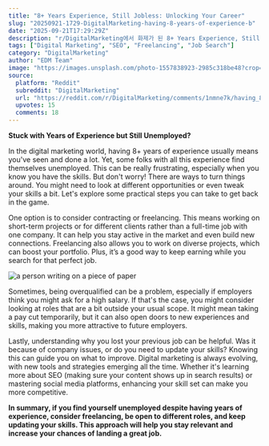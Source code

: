 ```yaml
---
title: "8+ Years Experience, Still Jobless: Unlocking Your Career"
slug: "20250921-1729-DigitalMarketing-having-8-years-of-experience-b"
date: "2025-09-21T17:29:29Z"
description: "r/DigitalMarketing에서 화제가 된 8+ Years Experience, Still Jobless: Unlocking Your Career에 대한 깊이 있는 분석과 인사이트"
tags: ["Digital Marketing", "SEO", "Freelancing", "Job Search"]
category: "DigitalMarketing"
author: "EDM Team"
image: "https://images.unsplash.com/photo-1557838923-2985c318be48?crop=entropy&cs=tinysrgb&fit=max&fm=jpg&ixid=M3w3OTU0NDF8MHwxfHNlYXJjaHwxfHxkaWdpdGFsJTIwbWFya2V0aW5nfGVufDF8MHx8fDE3NTg0NzU3NTZ8MA&ixlib=rb-4.1.0&q=80&w=1080"
source:
  platform: "Reddit"
  subreddit: "DigitalMarketing"
  url: "https://reddit.com/r/DigitalMarketing/comments/1nmne7k/having_8_years_of_experience_but_still_unemployed/"
  upvotes: 15
  comments: 18
---
```


**Stuck with Years of Experience but Still Unemployed?**

In the digital marketing world, having 8+ years of experience usually means you've seen and done a lot. Yet, some folks with all this experience find themselves unemployed. This can be really frustrating, especially when you know you have the skills. But don't worry! There are ways to turn things around. You might need to look at different opportunities or even tweak your skills a bit. Let's explore some practical steps you can take to get back in the game.

One option is to consider contracting or freelancing. This means working on short-term projects or for different clients rather than a full-time job with one company. It can help you stay active in the market and even build new connections. Freelancing also allows you to work on diverse projects, which can boost your portfolio. Plus, it’s a good way to keep earning while you search for that perfect job.

![a person writing on a piece of paper](https://images.unsplash.com/photo-1657727534668-4104c475b292?crop=entropy&cs=tinysrgb&fit=max&fm=jpg&ixid=M3w3OTU0NDF8MHwxfHNlYXJjaHwxMnx8c2VvfGVufDF8MHx8fDE3NTg0NzU3NTZ8MA&ixlib=rb-4.1.0&q=80&w=1080)

Sometimes, being overqualified can be a problem, especially if employers think you might ask for a high salary. If that's the case, you might consider looking at roles that are a bit outside your usual scope. It might mean taking a pay cut temporarily, but it can also open doors to new experiences and skills, making you more attractive to future employers.

Lastly, understanding why you lost your previous job can be helpful. Was it because of company issues, or do you need to update your skills? Knowing this can guide you on what to improve. Digital marketing is always evolving, with new tools and strategies emerging all the time. Whether it's learning more about SEO (making sure your content shows up in search results) or mastering social media platforms, enhancing your skill set can make you more competitive.

**In summary, if you find yourself unemployed despite having years of experience, consider freelancing, be open to different roles, and keep updating your skills. This approach will help you stay relevant and increase your chances of landing a great job.**